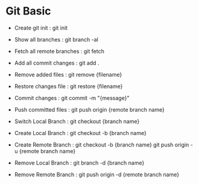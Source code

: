 # Git Basic
* Create git init :
git init

* Show all branches :
git branch -al

* Fetch all remote branches :
git fetch

* Add all commit changes :
git add .

* Remove added files :
git remove {filename}

* Restore changes file :
git restore {filename}

* Commit changes :
git commit -m "{message}"

* Push committed files :
git push origin {remote branch name}

* Switch Local Branch :
git checkout {branch name}

* Create Local Branch :
git checkout -b {branch name}

* Create Remote Branch :
git checkout -b {branch name}
git push origin -u {remote branch name}

* Remove Local Branch :
git branch -d {branch name}

* Remove Remote Branch :
git push origin -d {remote branch name}

